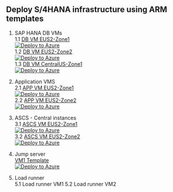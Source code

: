 ## Deploy S/4HANA infrastructure using ARM templates <br/>

1. SAP HANA DB VMs </br>
1.1 [DB VM EUS2-Zone1](https://github.com/ge-duta/azure-acp-public/blob/master/ACP-499/ACP-501VMs/1.DB-SAP-HANA-ARM/DBtemplate.json)  
[![Deploy to Azure ](https://aka.ms/deploytoazurebutton)](https://portal.azure.com/#create/Microsoft.Template/uri/https%3A%2F%2Fraw.githubusercontent.com%2Fge-duta%2Fazure-acp-public%2Fmaster%2FACP-499%2FACP-501VMs%2F1.DB-SAP-HANA-ARM%2FDBtemplate.json) </br>
1.2 [DB VM EUS2-Zone2](https://github.com/ge-duta/azure-acp-public/blob/master/ACP-499/ACP-501VMs/1.DB-SAP-HANA-ARM/DBtemplateEUS2Zone2.json)  
[![Deploy to Azure ](https://aka.ms/deploytoazurebutton)](https://portal.azure.com/#create/Microsoft.Template/uri/https%3A%2F%2Fraw.githubusercontent.com%2Fge-duta%2Fazure-acp-public%2Fmaster%2FACP-499%2FACP-501VMs%2F1.DB-SAP-HANA-ARM%2FDBtemplateEUS2Zone2.json) </br>
1.3 [DB VM CentralUS-Zone1](https://github.com/ge-duta/azure-acp-public/blob/master/ACP-499/ACP-501VMs/1.DB-SAP-HANA-ARM/DBtemplateCentralUS.json)  
[![Deploy to Azure ](https://aka.ms/deploytoazurebutton)](https://portal.azure.com/#create/Microsoft.Template/uri/https%3A%2F%2Fraw.githubusercontent.com%2Fge-duta%2Fazure-acp-public%2Fmaster%2FACP-499%2FACP-501VMs%2F1.DB-SAP-HANA-ARM%2FDBtemplateCentralUS.json) </br>

2. Application VMS </br>
2.1 [APP VM EUS2-Zone1](https://github.com/ge-duta/azure-acp-public/blob/master/ACP-499/ACP-501VMs/APP/APP-VM-ARM-template.json)   
[![Deploy to Azure ](https://aka.ms/deploytoazurebutton)](https://portal.azure.com/#create/Microsoft.Template/uri/https%3A%2F%2Fraw.githubusercontent.com%2Fge-duta%2Fazure-acp-public%2Fmaster%2FACP-499%2FACP-501VMs%2FAPP%2FAPP-VM-ARM-template.json)  </br>
2.2 [APP VM EUS2-Zone2](https://github.com/ge-duta/azure-acp-public/blob/master/ACP-499/ACP-501VMs/APP/APP-VM02-EUS2Zone1-template.json)   
[![Deploy to Azure ](https://aka.ms/deploytoazurebutton)](https://portal.azure.com/#create/Microsoft.Template/uri/https%3A%2F%2Fraw.githubusercontent.com%2Fge-duta%2Fazure-acp-public%2Fmaster%2FACP-499%2FACP-501VMs%2FAPP%2FAPP-VM02-EUS2Zone1-template.json)  </br>


3. ASCS - Central instances </br>
3.1 [ASCS VM EUS2-Zone1](https://github.com/ge-duta/azure-acp-public/tree/master/ACP-499/ACP-501VMs)  
[![Deploy to Azure ](https://aka.ms/deploytoazurebutton)](https://portal.azure.com/#create/Microsoft.Template/uri/https%3A%2F%2Fraw.githubusercontent.com%2Fge-duta%2Fazure-acp-public%2Fmaster%2FACP-499%2FACP-501VMs%2FASCS-VM%2FASCStemplate.json) </br>
3.2 [ASCS VM EUS2-Zone2](https://github.com/ge-duta/azure-acp-public/tree/master/ACP-499/ACP-501VMs)  
[![Deploy to Azure ](https://aka.ms/deploytoazurebutton)](https://portal.azure.com/#create/Microsoft.Template/uri/https%3A%2F%2Fraw.githubusercontent.com%2Fge-duta%2Fazure-acp-public%2Fmaster%2FACP-499%2FACP-501VMs%2FASCS-VM2%2FASCStemplate.json) </br>

4. Jump server</br>
 [VM1 Template](https://github.com/ge-duta/azure-acp-public/tree/master/ACP-499/ACP-501VMs/jumpVM)      
[![Deploy to Azure ](https://aka.ms/deploytoazurebutton)](https://portal.azure.com/#create/Microsoft.Template/uri/https%3A%2F%2Fraw.githubusercontent.com%2Fge-duta%2Fazure-acp-public%2Fmaster%2FACP-499%2FACP-501VMs%2FjumpVM%2FJumpVMtemplate.json)  </br>

5. Load runner </br>
5.1 Load runner VM1
5.2 Load runner VM2